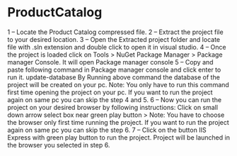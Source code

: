 # ProductCatalog
1 – Locate the Product Catalog compressed file.
2 – Extract the project file to your desired location.
3 – Open the Extracted project folder and locate file with .sln extension and double click to open it in visual studio.
4 – Once the project is loaded click on 
Tools > NuGet Package Manager > Package manager Console.
It will open Package manager console
5 – Copy and paste following command in Package manager console and click enter to run it. 
update-database
By Running above command the database of the project will be created on your pc.
Note: You only have to run this command first time opening the project on your pc. If you want to run the project again on same pc you can skip the step 4 and 5.
6 – Now you can run the project on your desired browser by following instructions:
Click on small down arrow select box near green play button > 
Note: You have to choose the browser only first time running the project.
If you want to run the project again on same pc you can skip the step 6.
7 – Click on the button IIS Express with green play button to run the project.
Project will be launched in the browser you selected in step 6.
